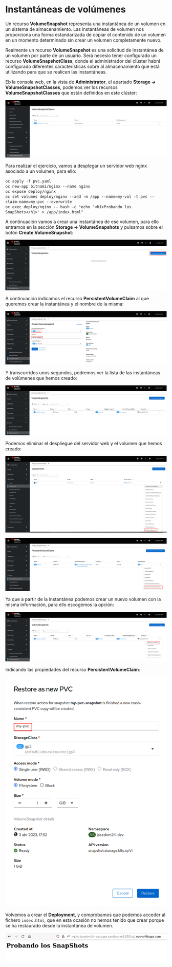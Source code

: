# Instantáneas de volúmenes

Un recurso **VolumeSnapshot** representa una instantánea de un volumen en un sistema de almacenamiento. Las instantáneas de volumen nos proporciona una forma estandarizada de copiar el contenido de un volumen en un momento determinado sin crear un volumen completamente nuevo.

Realmente un recurso **VolumeSnapshot** es una solicitud de instantánea de un volumen por parte de un usuario. Será necesio tener configurado un recurso **VolumeSnapshotClass**, donde el administrador del clúster habrá configurado diferentes características sobre al almacenamiento que está utilizando para que se realicen las instantáneas.

Eb la consola web, en la vista de **Administrator**, el apartado **Storage -> VolumeSnapshotClasses**, podemos ver los recursos **VolumeSnapshotClasses** que están definidos en este clúster:

![snapshot](img/snapshot1.png)

Para realizar el ejercicio, vamos a desplegar un servidor web nginx asociado a un volumen, para ello:

    oc apply -f pvc.yaml
    oc new-app bitnami/nginx --name nginx
    oc expose deploy/nginx
    oc set volumes deploy/nginx --add -m /app --name=my-vol -t pvc --claim-name=my-pvc --overwrite
    oc exec deploy/nginx -- bash -c "echo '<h1>Probando los SnapShots</h1>' > /app/index.html"

A continuación vamos a crear una instantánea de ese volumen, para ello entramos en la sección **Storage -> VolumeSnapshots** y pulsamos sobre el botón **Create VolumeSnapshot**:

![snapshot](img/snapshot2.png)

A continuación indicamos el recurso **PersistentVolumeClaim** al que queremos crear la instantánea y el nombre de la misma:

![snapshot](img/snapshot3.png)

Y transcurridos unos segundos, podremos ver la lista de las instantáneas de volúmenes que hemos creado:

![snapshot](img/snapshot4.png)

Podemos eliminar el despliegue del servidor web y el volumen que hemos creado:

![snapshot](img/snapshot5.png)

![snapshot](img/snapshot6.png)

Ya que a partir de la instantánea podemos crear un nuevo volumen con la misma información, para ello escogemos la opción:

![snapshot](img/snapshot7.png)

Indicando las propiedades del recurso **PersistentVolumeClaim**:

![snapshot](img/snapshot8.png)

Volvemos a crear el **Deployment**, y comprobamos que podemos acceder al fichero `index.html`, que en esta ocasión no hemos tenido que crear porque se ha restaurado desde la instantánea de volumen.

![snapshot](img/snapshot9.png)
